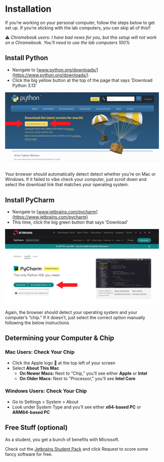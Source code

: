 # Installation

If you’re working on your personal computer, follow the steps below to get set up.
If you’re sticking with the lab computers, you can skip all of this!!

⚠️ _Chromebook users: I have bad news for you, but this setup will not work on a Chromebook. You’ll need to use the lab computers 100%_

## Install Python

- Navigate to [www.python.org/downloads/](https://www.python.org/downloads/)
- Click the big yellow button at the top of the page that says 'Download Python 3.13'

![Install](./assets/install.png)

Your browser _should_ automatically detect detect whether you’re on Mac or Windows. If it failed to vibe check your computer, just scroll down and select the download link that matches your operating system.

## Install PyCharm

- Navigate to [www.jetbrains.com/pycharm](https://www.jetbrains.com/pycharm)
- This time, click the big green button that says 'Download'

![PyCharm](./assets/pycharm.png)

Again, the browser should detect your operating system and your computer’s “chip.” If it doesn’t, just select the correct option manually following the below instructions

## Determining your Computer & Chip

### Mac Users: Check Your Chip

- Click the Apple logo 🍎 at the top left of your screen
- Select **About This Mac**
  - **On Newer Macs:** Next to “Chip,” you’ll see either **Apple** or **Intel**
  - **On Older Macs:** Next to "Processor," you'll see **Intel Core**

### Windows Users: Check Your Chip

- Go to Settings > System > About
- Look under System Type and you'll see either **x64-based PC** or **ARM64-based PC**

## Free Stuff (optional)

As a student, you get a bunch of benefits with Microsoft.

Check out the [Jetbrains Student Pack](https://www.jetbrains.com/academy/student-pack/#students) and click Request to score some fancy software for free.
